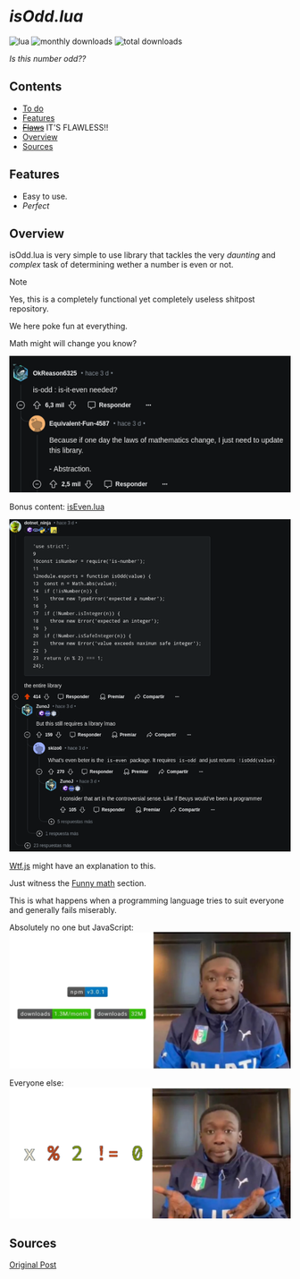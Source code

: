 # *isOdd.lua*
![lua](https://img.shields.io/badge/lua-5.4.7-blue)
![monthly downloads](https://img.shields.io/badge/downloads-Not_A_Number/month-brightgreen)
![total downloads](https://img.shields.io/badge/downloads-"32M"-brightgreen)

*Is this number odd??*

## Contents
- [To do](#to_do)
- [Features](#Features)
- ~~[Flaws](#Flaws)~~ IT'S FLAWLESS!!
- [Overview](#overview)
- [Sources](#sources)

## Features
- Easy to use.
- *Perfect*

## Overview
isOdd.lua is very simple to use library that tackles the
very *daunting* and *complex* task of determining wether a
number is even or not.

> [!NOTE]
> Yes, this is a completely functional
> yet completely useless shitpost repository.
>
> We here poke fun at everything.

Math might will change you know?

![Abstraction](res/abstraction.png)

Bonus content: [isEven.lua](src/isEven.lua)

![Bro leaked the source](res/sourceCode.png)

[Wtf.js](https://github.com/denysdovhan/wtfjs) might have an explanation to this.

Just witness the [Funny math](https://github.com/denysdovhan/wtfjs#funny-math) section.

This is what happens when a programming language tries to suit everyone and generally fails miserably.


Absolutely no one but JavaScript:
![JS nonsense](res/isOdd.png)

Everyone else:
![Balanced, as all things should be](res/isEvenNeeded.png)

## Sources
[Original Post](https://www.reddit.com/r/ProgrammerHumor/comments/1fo2scv/whydoesthislibraryevenexist/)
